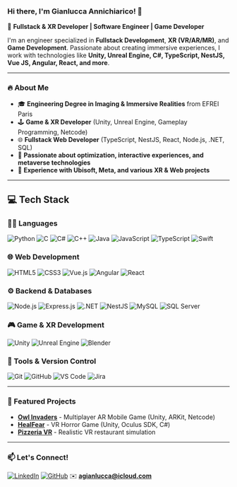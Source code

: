 ### Hi there, I'm Gianlucca Annichiarico! 👋

🚀 **Fullstack & XR Developer | Software Engineer | Game Developer**

I'm an engineer specialized in **Fullstack Development**, **XR (VR/AR/MR)**, and **Game Development**. Passionate about creating immersive experiences, I work with technologies like **Unity, Unreal Engine, C#, TypeScript, NestJS, Vue JS, Angular, React, and more**.

---

### 🔥 About Me
- 🎓 **Engineering Degree in Imaging & Immersive Realities** from EFREI Paris
- 🕹️ **Game & XR Developer** (Unity, Unreal Engine, Gameplay Programming, Netcode)
- 🌐 **Fullstack Web Developer** (TypeScript, NestJS, React, Node.js, .NET, SQL)
- 🎯 **Passionate about optimization, interactive experiences, and metaverse technologies**
- 🚀 **Experience with Ubisoft, Meta, and various XR & Web projects**

---

## 💻 Tech Stack

### **👨‍💻 Languages**
![Python](https://img.shields.io/badge/-Python-3776AB?style=flat-square&logo=python&logoColor=white)
![C](https://img.shields.io/badge/-C-A8B9CC?style=flat-square&logo=c&logoColor=white)
![C#](https://img.shields.io/badge/-C%23-239120?style=flat-square&logo=csharp&logoColor=white)
![C++](https://img.shields.io/badge/-C++-00599C?style=flat-square&logo=cplusplus&logoColor=white)
![Java](https://img.shields.io/badge/-Java-007396?style=flat-square&logo=java&logoColor=white)
![JavaScript](https://img.shields.io/badge/-JavaScript-F7DF1E?style=flat-square&logo=javascript&logoColor=black)
![TypeScript](https://img.shields.io/badge/-TypeScript-007ACC?style=flat-square&logo=typescript&logoColor=white)
![Swift](https://img.shields.io/badge/-Swift-FA7343?style=flat-square&logo=swift&logoColor=white)

### **🌐 Web Development**
![HTML5](https://img.shields.io/badge/-HTML5-E34F26?style=flat-square&logo=html5&logoColor=white)
![CSS3](https://img.shields.io/badge/-CSS3-1572B6?style=flat-square&logo=css3&logoColor=white)
![Vue.js](https://img.shields.io/badge/-Vue.js-4FC08D?style=flat-square&logo=vue.js&logoColor=white)
![Angular](https://img.shields.io/badge/-Angular-DD0031?style=flat-square&logo=angular&logoColor=white)
![React](https://img.shields.io/badge/-React-61DAFB?style=flat-square&logo=react&logoColor=black)

### **⚙️ Backend & Databases**
![Node.js](https://img.shields.io/badge/-Node.js-339933?style=flat-square&logo=node.js&logoColor=white)
![Express.js](https://img.shields.io/badge/-Express.js-000000?style=flat-square&logo=express&logoColor=white)
![.NET](https://img.shields.io/badge/-.NET-512BD4?style=flat-square&logo=dotnet&logoColor=white)
![NestJS](https://img.shields.io/badge/-NestJS-E0234E?style=flat-square&logo=nestjs&logoColor=white)
![MySQL](https://img.shields.io/badge/-MySQL-4479A1?style=flat-square&logo=mysql&logoColor=white)
![SQL Server](https://img.shields.io/badge/-SQL%20Server-CC2927?style=flat-square&logo=microsoft-sql-server&logoColor=white)

### **🎮 Game & XR Development**
![Unity](https://img.shields.io/badge/-Unity-000000?style=flat-square&logo=unity&logoColor=white)
![Unreal Engine](https://img.shields.io/badge/-Unreal%20Engine-313131?style=flat-square&logo=unreal-engine&logoColor=white)
![Blender](https://img.shields.io/badge/-Blender-F5792A?style=flat-square&logo=blender&logoColor=white)

### **🔧 Tools & Version Control**
![Git](https://img.shields.io/badge/-Git-F05032?style=flat-square&logo=git&logoColor=white)
![GitHub](https://img.shields.io/badge/-GitHub-181717?style=flat-square&logo=github&logoColor=white)
![VS Code](https://img.shields.io/badge/-VS%20Code-007ACC?style=flat-square&logo=visual-studio-code&logoColor=white)
![Jira](https://img.shields.io/badge/-Jira-0052CC?style=flat-square&logo=jira&logoColor=white)

---

### 📌 Featured Projects

- **[Owl Invaders](https://github.com/Ginyto/Owl-Invaders)** - Multiplayer AR Mobile Game (Unity, ARKit, Netcode)
- **[HealFear](https://github.com/Gintyo/healfear)** - VR Horror Game (Unity, Oculus SDK, C#)
- **[Pizzeria VR](https://github.com/Gintyo/MozzaPlaza)** - Realistic VR restaurant simulation

---

### 📫 Let's Connect!

[![LinkedIn](https://img.shields.io/badge/-LinkedIn-0077B5?style=flat-square&logo=linkedin&logoColor=white)]([https://www.linkedin.com/in/gianlucca-annichiarico](https://www.linkedin.com/in/gianlucca-annichiarico-0205a5160/))
[![GitHub](https://img.shields.io/badge/-GitHub-181717?style=flat-square&logo=github&logoColor=white)](https://github.com/Gintyo)
✉️ **agianlucca@icloud.com**
